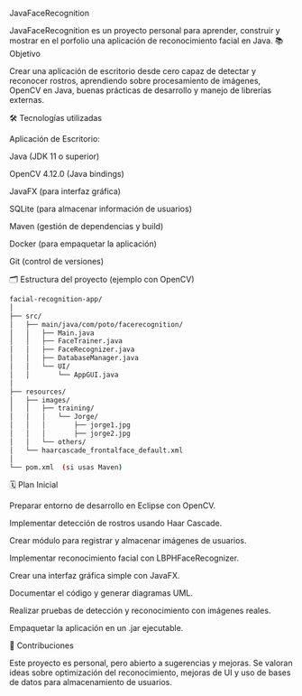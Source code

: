 JavaFaceRecognition

JavaFaceRecognition es un proyecto personal para aprender, construir y mostrar en el porfolio una aplicación de reconocimiento facial en Java.
📚 Objetivo

Crear una aplicación de escritorio desde cero capaz de detectar y reconocer rostros, aprendiendo sobre procesamiento de imágenes, OpenCV en Java, buenas prácticas de desarrollo y manejo de librerías externas.

🛠️ Tecnologías utilizadas

Aplicación de Escritorio:

Java (JDK 11 o superior)

OpenCV 4.12.0 (Java bindings)

JavaFX (para interfaz gráfica)

SQLite (para almacenar información de usuarios)

Maven (gestión de dependencias y build)

Docker (para empaquetar la aplicación)

Git (control de versiones)

🗂️ Estructura del proyecto (ejemplo con OpenCV)
```bash
facial-recognition-app/
│
├── src/
│   ├── main/java/com/poto/facerecognition/
│   │   ├── Main.java
│   │   ├── FaceTrainer.java
│   │   ├── FaceRecognizer.java
│   │   ├── DatabaseManager.java
│   │   └── UI/
│   │       └── AppGUI.java
│
├── resources/
│   ├── images/
│   │   ├── training/
│   │   │   └── Jorge/
│   │   │       ├── jorge1.jpg
│   │   │       ├── jorge2.jpg
│   │   └── others/
│   └── haarcascade_frontalface_default.xml
│
└── pom.xml  (si usas Maven)
```

🗓️ Plan Inicial

Preparar entorno de desarrollo en Eclipse con OpenCV.

Implementar detección de rostros usando Haar Cascade.

Crear módulo para registrar y almacenar imágenes de usuarios.

Implementar reconocimiento facial con LBPHFaceRecognizer.

Crear una interfaz gráfica simple con JavaFX.

Documentar el código y generar diagramas UML.

Realizar pruebas de detección y reconocimiento con imágenes reales.

Empaquetar la aplicación en un .jar ejecutable.

🤝 Contribuciones

Este proyecto es personal, pero abierto a sugerencias y mejoras.
Se valoran ideas sobre optimización del reconocimiento, mejoras de UI y uso de bases de datos para almacenamiento de usuarios.
